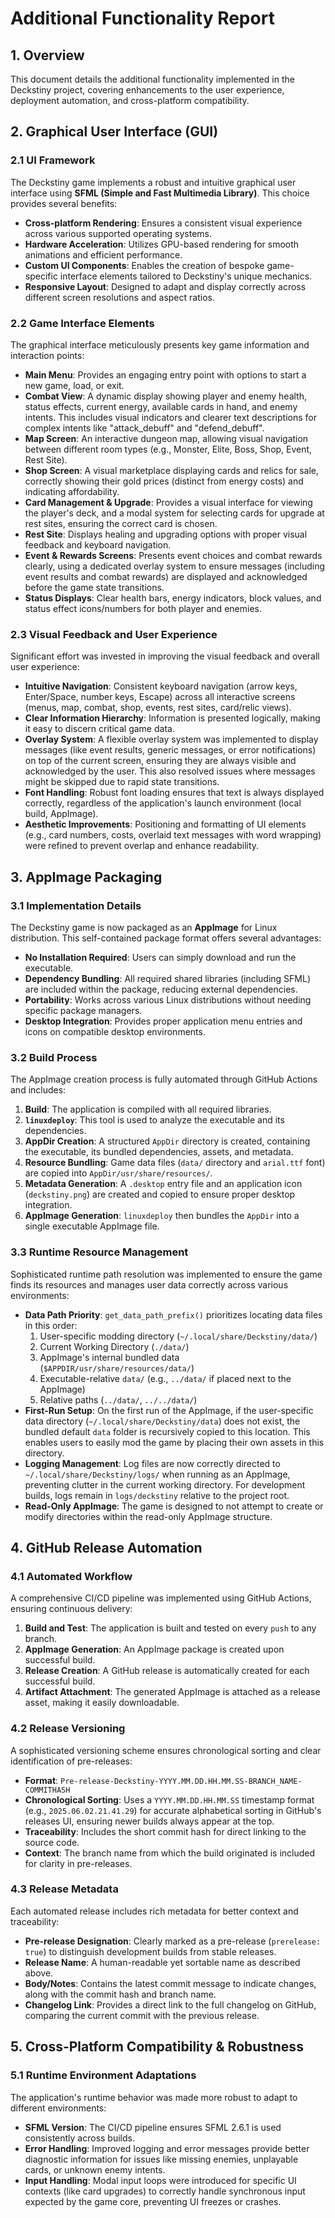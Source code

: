# Additional Functionality Report

## 1. Overview

This document details the additional functionality implemented in the Deckstiny project, covering enhancements to the user experience, deployment automation, and cross-platform compatibility.

## 2. Graphical User Interface (GUI)

### 2.1 UI Framework

The Deckstiny game implements a robust and intuitive graphical user interface using **SFML (Simple and Fast Multimedia Library)**. This choice provides several benefits:

-   **Cross-platform Rendering**: Ensures a consistent visual experience across various supported operating systems.
-   **Hardware Acceleration**: Utilizes GPU-based rendering for smooth animations and efficient performance.
-   **Custom UI Components**: Enables the creation of bespoke game-specific interface elements tailored to Deckstiny's unique mechanics.
-   **Responsive Layout**: Designed to adapt and display correctly across different screen resolutions and aspect ratios.

### 2.2 Game Interface Elements

The graphical interface meticulously presents key game information and interaction points:

-   **Main Menu**: Provides an engaging entry point with options to start a new game, load, or exit.
-   **Combat View**: A dynamic display showing player and enemy health, status effects, current energy, available cards in hand, and enemy intents. This includes visual indicators and clearer text descriptions for complex intents like "attack_debuff" and "defend_debuff".
-   **Map Screen**: An interactive dungeon map, allowing visual navigation between different room types (e.g., Monster, Elite, Boss, Shop, Event, Rest Site).
-   **Shop Screen**: A visual marketplace displaying cards and relics for sale, correctly showing their gold prices (distinct from energy costs) and indicating affordability.
-   **Card Management & Upgrade**: Provides a visual interface for viewing the player's deck, and a modal system for selecting cards for upgrade at rest sites, ensuring the correct card is chosen.
-   **Rest Site**: Displays healing and upgrading options with proper visual feedback and keyboard navigation.
-   **Event & Rewards Screens**: Presents event choices and combat rewards clearly, using a dedicated overlay system to ensure messages (including event results and combat rewards) are displayed and acknowledged before the game state transitions.
-   **Status Displays**: Clear health bars, energy indicators, block values, and status effect icons/numbers for both player and enemies.

### 2.3 Visual Feedback and User Experience

Significant effort was invested in improving the visual feedback and overall user experience:

-   **Intuitive Navigation**: Consistent keyboard navigation (arrow keys, Enter/Space, number keys, Escape) across all interactive screens (menus, map, combat, shop, events, rest sites, card/relic views).
-   **Clear Information Hierarchy**: Information is presented logically, making it easy to discern critical game data.
-   **Overlay System**: A flexible overlay system was implemented to display messages (like event results, generic messages, or error notifications) on top of the current screen, ensuring they are always visible and acknowledged by the user. This also resolved issues where messages might be skipped due to rapid state transitions.
-   **Font Handling**: Robust font loading ensures that text is always displayed correctly, regardless of the application's launch environment (local build, AppImage).
-   **Aesthetic Improvements**: Positioning and formatting of UI elements (e.g., card numbers, costs, overlaid text messages with word wrapping) were refined to prevent overlap and enhance readability.

## 3. AppImage Packaging

### 3.1 Implementation Details

The Deckstiny game is now packaged as an **AppImage** for Linux distribution. This self-contained package format offers several advantages:

-   **No Installation Required**: Users can simply download and run the executable.
-   **Dependency Bundling**: All required shared libraries (including SFML) are included within the package, reducing external dependencies.
-   **Portability**: Works across various Linux distributions without needing specific package managers.
-   **Desktop Integration**: Provides proper application menu entries and icons on compatible desktop environments.

### 3.2 Build Process

The AppImage creation process is fully automated through GitHub Actions and includes:

1.  **Build**: The application is compiled with all required libraries.
2.  **`linuxdeploy`**: This tool is used to analyze the executable and its dependencies.
3.  **AppDir Creation**: A structured `AppDir` directory is created, containing the executable, its bundled dependencies, assets, and metadata.
4.  **Resource Bundling**: Game data files (`data/` directory and `arial.ttf` font) are copied into `AppDir/usr/share/resources/`.
5.  **Metadata Generation**: A `.desktop` entry file and an application icon (`deckstiny.png`) are created and copied to ensure proper desktop integration.
6.  **AppImage Generation**: `linuxdeploy` then bundles the `AppDir` into a single executable AppImage file.

### 3.3 Runtime Resource Management

Sophisticated runtime path resolution was implemented to ensure the game finds its resources and manages user data correctly across various environments:

-   **Data Path Priority**: `get_data_path_prefix()` prioritizes locating data files in this order:
    1.  User-specific modding directory (`~/.local/share/Deckstiny/data/`)
    2.  Current Working Directory (`./data/`)
    3.  AppImage's internal bundled data (`$APPDIR/usr/share/resources/data/`)
    4.  Executable-relative `data/` (e.g., `../data/` if placed next to the AppImage)
    5.  Relative paths (`../data/`, `../../data/`)
-   **First-Run Setup**: On the first run of the AppImage, if the user-specific data directory (`~/.local/share/Deckstiny/data`) does not exist, the bundled default `data` folder is recursively copied to this location. This enables users to easily mod the game by placing their own assets in this directory.
-   **Logging Management**: Log files are now correctly directed to `~/.local/share/Deckstiny/logs/` when running as an AppImage, preventing clutter in the current working directory. For development builds, logs remain in `logs/deckstiny` relative to the project root.
-   **Read-Only AppImage**: The game is designed to not attempt to create or modify directories within the read-only AppImage structure.

## 4. GitHub Release Automation

### 4.1 Automated Workflow

A comprehensive CI/CD pipeline was implemented using GitHub Actions, ensuring continuous delivery:

1.  **Build and Test**: The application is built and tested on every `push` to any branch.
2.  **AppImage Generation**: An AppImage package is created upon successful build.
3.  **Release Creation**: A GitHub release is automatically created for each successful build.
4.  **Artifact Attachment**: The generated AppImage is attached as a release asset, making it easily downloadable.

### 4.2 Release Versioning

A sophisticated versioning scheme ensures chronological sorting and clear identification of pre-releases:

-   **Format**: `Pre-release-Deckstiny-YYYY.MM.DD.HH.MM.SS-BRANCH_NAME-COMMITHASH`
-   **Chronological Sorting**: Uses a `YYYY.MM.DD.HH.MM.SS` timestamp format (e.g., `2025.06.02.21.41.29`) for accurate alphabetical sorting in GitHub's releases UI, ensuring newer builds always appear at the top.
-   **Traceability**: Includes the short commit hash for direct linking to the source code.
-   **Context**: The branch name from which the build originated is included for clarity in pre-releases.

### 4.3 Release Metadata

Each automated release includes rich metadata for better context and traceability:

-   **Pre-release Designation**: Clearly marked as a pre-release (`prerelease: true`) to distinguish development builds from stable releases.
-   **Release Name**: A human-readable yet sortable name as described above.
-   **Body/Notes**: Contains the latest commit message to indicate changes, along with the commit hash and branch name.
-   **Changelog Link**: Provides a direct link to the full changelog on GitHub, comparing the current commit with the previous release.

## 5. Cross-Platform Compatibility & Robustness

### 5.1 Runtime Environment Adaptations

The application's runtime behavior was made more robust to adapt to different environments:

-   **SFML Version**: The CI/CD pipeline ensures SFML 2.6.1 is used consistently across builds.
-   **Error Handling**: Improved logging and error messages provide better diagnostic information for issues like missing enemies, unplayable cards, or unknown enemy intents.
-   **Input Handling**: Modal input loops were introduced for specific UI contexts (like card upgrades) to correctly handle synchronous input expected by the game core, preventing UI freezes or crashes.